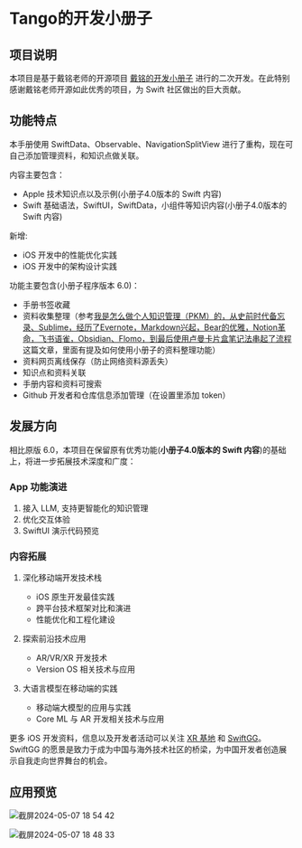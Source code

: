 # Tango的开发小册子

## 项目说明

本项目是基于戴铭老师的开源项目 [戴铭的开发小册子](https://github.com/ming1016/SwiftPamphletApp.git) 进行的二次开发。在此特别感谢戴铭老师开源如此优秀的项目，为 Swift 社区做出的巨大贡献。

## 功能特点

本手册使用 SwiftData、Observable、NavigationSplitView 进行了重构，现在可自己添加管理资料，和知识点做关联。

内容主要包含：

- Apple 技术知识点以及示例(小册子4.0版本的 Swift 内容)
- Swift 基础语法，SwiftUI，SwiftData，小组件等知识内容(小册子4.0版本的 Swift 内容)

新增:
- iOS 开发中的性能优化实践
- iOS 开发中的架构设计实践

功能主要包含(小册子程序版本 6.0)：

- 手册书签收藏
- 资料收集整理（参考[我是怎么做个人知识管理（PKM）的，从史前时代备忘录、Sublime，经历了Evernote，Markdown兴起，Bear的优雅，Notion革命，飞书语雀，Obsidian、Flomo，到最后使用卢曼卡片盒笔记法串起了流程](https://mp.weixin.qq.com/s/PbUOxURK57eIeSnuE1mh4g)这篇文章，里面有提及如何使用小册子的资料整理功能）
- 资料网页离线保存（防止网络资料源丢失）
- 知识点和资料关联
- 手册内容和资料可搜索
- Github 开发者和仓库信息添加管理（在设置里添加 token）

## 发展方向

相比原版 6.0，本项目在保留原有优秀功能(**小册子4.0版本的 Swift 内容**)的基础上，将进一步拓展技术深度和广度：
### App 功能演进

1. 接入 LLM, 支持更智能化的知识管理
2. 优化交互体验
3. SwiftUI 演示代码预览

### 内容拓展
1. 深化移动端开发技术栈
   - iOS 原生开发最佳实践
   - 跨平台技术框架对比和演进
   - 性能优化和工程化建设

2. 探索前沿技术应用
   - AR/VR/XR 开发技术
   - Version OS 相关技术与应用

3. 大语言模型在移动端的实践
   - 移动端大模型的应用与实践
   - Core ML 与 AR 开发相关技术与应用

更多 iOS 开发资料，信息以及开发者活动可以关注 [XR 基地](https://xreality.zone) 和 [SwiftGG](https://swiftgg.team)。SwiftGG 的愿景是致力于成为中国与海外技术社区的桥梁，为中国开发者创造展示自我走向世界舞台的机会。

## 应用预览

![截屏2024-05-07 18 54 42](https://github.com/ming1016/SwiftPamphletApp/assets/251980/9514574b-0f20-4ff5-848c-9b5130f03b81)

![截屏2024-05-07 18 48 33](https://github.com/ming1016/SwiftPamphletApp/assets/251980/f748a32d-7f4d-4327-a4b5-97a65ca754ec)

